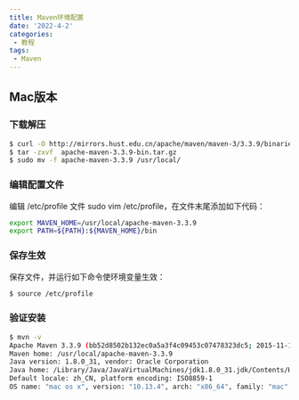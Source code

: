 ```yaml
---
title: Maven环境配置
date: '2022-4-2'
categories:
 - 教程
tags:
 - Maven
---
```


## Mac版本
### 下载解压
```sh
$ curl -O http://mirrors.hust.edu.cn/apache/maven/maven-3/3.3.9/binaries/apache-maven-3.3.9-bin.tar.gz
$ tar -zxvf  apache-maven-3.3.9-bin.tar.gz
$ sudo mv -f apache-maven-3.3.9 /usr/local/
```

### 编辑配置文件
编辑 /etc/profile 文件 sudo vim /etc/profile，在文件末尾添加如下代码：
```sh
export MAVEN_HOME=/usr/local/apache-maven-3.3.9
export PATH=${PATH}:${MAVEN_HOME}/bin
```

### 保存生效
保存文件，并运行如下命令使环境变量生效：
```sh
$ source /etc/profile
```

### 验证安装
```sh
$ mvn -v
Apache Maven 3.3.9 (bb52d8502b132ec0a5a3f4c09453c07478323dc5; 2015-11-11T00:41:47+08:00)
Maven home: /usr/local/apache-maven-3.3.9
Java version: 1.8.0_31, vendor: Oracle Corporation
Java home: /Library/Java/JavaVirtualMachines/jdk1.8.0_31.jdk/Contents/Home/jre
Default locale: zh_CN, platform encoding: ISO8859-1
OS name: "mac os x", version: "10.13.4", arch: "x86_64", family: "mac"
```